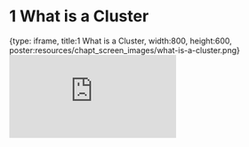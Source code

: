 # 1 What is a Cluster
 
{type: iframe, title:1 What is a Cluster, width:800, height:600, poster:resources/chapt_screen_images/what-is-a-cluster.png}
![](https://hutchdatascience.org/FH_Cluster_Guide/no_toc/what-is-a-cluster.html)
 

 
